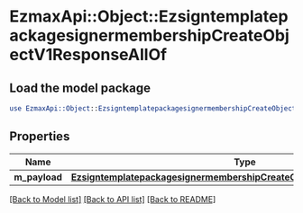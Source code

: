 # EzmaxApi::Object::EzsigntemplatepackagesignermembershipCreateObjectV1ResponseAllOf

## Load the model package
```perl
use EzmaxApi::Object::EzsigntemplatepackagesignermembershipCreateObjectV1ResponseAllOf;
```

## Properties
Name | Type | Description | Notes
------------ | ------------- | ------------- | -------------
**m_payload** | [**EzsigntemplatepackagesignermembershipCreateObjectV1ResponseMPayload**](EzsigntemplatepackagesignermembershipCreateObjectV1ResponseMPayload.md) |  | 

[[Back to Model list]](../README.md#documentation-for-models) [[Back to API list]](../README.md#documentation-for-api-endpoints) [[Back to README]](../README.md)


